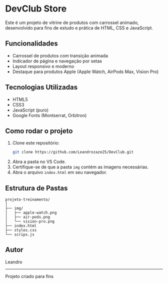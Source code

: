 # DevClub Store

Este é um projeto de vitrine de produtos com carrossel animado, desenvolvido para fins de estudo e prática de HTML, CSS e JavaScript.

## Funcionalidades

- Carrossel de produtos com transição animada
- Indicador de página e navegação por setas
- Layout responsivo e moderno
- Destaque para produtos Apple (Apple Watch, AirPods Max, Vision Pro)

## Tecnologias Utilizadas

- HTML5
- CSS3
- JavaScript (puro)
- Google Fonts (Montserrat, Orbitron)

## Como rodar o projeto

1. Clone este repositório:
   ```sh
   git clone https://github.com/Leandrozaze25/DevClub.git
   ```
2. Abra a pasta no VS Code.
3. Certifique-se de que a pasta `img` contém as imagens necessárias.
4. Abra o arquivo `index.html` em seu navegador.

## Estrutura de Pastas

```
projeto-treinamento/
│
├── img/
│   ├── apple-watch.png
│   ├── air-pods.png
│   └── vision-pro.png
├── index.html
├── styles.css
└── scrips.js
```

## Autor

Leandro

---

Projeto criado para fins
